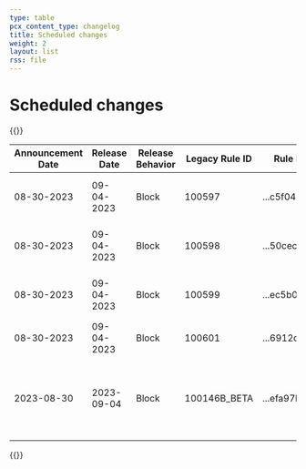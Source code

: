 ```yaml
---
type: table
pcx_content_type: changelog
title: Scheduled changes
weight: 2
layout: list
rss: file
---
```


# Scheduled changes

{{<table-wrap>}}
<table style="width: 100%">
  <thead>
    <tr>
      <th>Announcement Date</th>
      <th>Release Date</th>
      <th>Release Behavior</th>
      <th>Legacy Rule ID</th>
      <th>Rule ID</th>
      <th>Description</th>
      <th>Comments</th>
    </tr>
  </thead>
  <tbody>
    <tr>
      <td>08-30-2023</td>
      <td>09-04-2023</td>
      <td>Block</td>
      <td>100597</td>
      <td>...c5f041ac</td>
      <td>Information Disclosure - Path Normalization</td>
      <td>New Detection</td>
    </tr>
    <tr>
      <td>08-30-2023</td>
      <td>09-04-2023</td>
      <td>Block</td>
      <td>100598</td>
      <td>...50cec478</td>
      <td>Remote Code Execution - Common Bash Bypass</td>
      <td>New Detection</td>
    </tr>
    <tr>
      <td>08-30-2023</td>
      <td>09-04-2023</td>
      <td>Block</td>
      <td>100599</td>
      <td>...ec5b0d04</td>
      <td>Ivanti - Auth Bypass - CVE:CVE-2023-38035</td>
      <td>New Detection</td>
    </tr>
    <tr>
      <td>08-30-2023</td>
      <td>09-04-2023</td>
      <td>Block</td>
      <td>100601</td>
      <td>...6912c055</td>
      <td>Malware - Polymorphic Encoder</td>
      <td>New Detection</td>
    </tr>
    <tr>
      <td>2023-08-30</td>
      <td>2023-09-04</td>
      <td>Block</td>
      <td>100146B_BETA</td>
      <td>...efa97b0f</td>
      <td>Malware - Polymorphic Encoder</td>
      <td>This will replace 100146B in Legacy WAF and ...8242627b in new WAF</td>
    </tr>
  </tbody>
</table>
{{</table-wrap>}}
